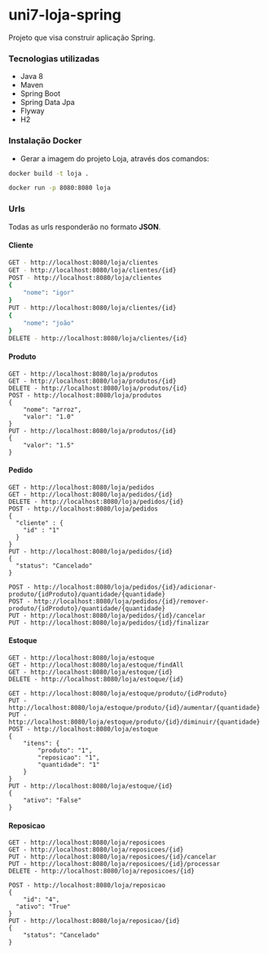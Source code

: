 # uni7-loja-spring

Projeto que visa construir aplicação Spring.

### Tecnologias utilizadas

- Java 8
- Maven
- Spring Boot
- Spring Data Jpa
- Flyway
- H2


### Instalação Docker

- Gerar a imagem do projeto Loja, através dos comandos:
```sh
docker build -t loja .
```
```sh
docker run -p 8080:8080 loja
```

### Urls

Todas as urls responderão no formato **JSON**.

#### Cliente

```sh
GET - http://localhost:8080/loja/clientes
GET - http://localhost:8080/loja/clientes/{id}
POST - http://localhost:8080/loja/clientes
{
	"nome": "igor"
}
PUT - http://localhost:8080/loja/clientes/{id}
{
	"nome": "joão"
}
DELETE - http://localhost:8080/loja/clientes/{id}
```
#### Produto 

```
GET - http://localhost:8080/loja/produtos
GET - http://localhost:8080/loja/produtos/{id}
DELETE - http://localhost:8080/loja/produtos/{id}
POST - http://localhost:8080/loja/produtos
{
	"nome": "arroz",
	"valor": "1.0"
}
PUT - http://localhost:8080/loja/produtos/{id}
{
	"valor": "1.5"
}
```

#### Pedido 

```
GET - http://localhost:8080/loja/pedidos
GET - http://localhost:8080/loja/pedidos/{id}
DELETE - http://localhost:8080/loja/pedidos/{id}
POST - http://localhost:8080/loja/pedidos
{
  "cliente" : {
    "id" : "1"
  }
}
PUT - http://localhost:8080/loja/pedidos/{id}
{
  "status": "Cancelado"
}

POST - http://localhost:8080/loja/pedidos/{id}/adicionar-produto/{idProduto}/quantidade/{quantidade}
POST - http://localhost:8080/loja/pedidos/{id}/remover-produto/{idProduto}/quantidade/{quantidade}
PUT - http://localhost:8080/loja/pedidos/{id}/cancelar
PUT - http://localhost:8080/loja/pedidos/{id}/finalizar
```

#### Estoque 

```
GET - http://localhost:8080/loja/estoque
GET - http://localhost:8080/loja/estoque/findAll
GET - http://localhost:8080/loja/estoque/{id}
DELETE - http://localhost:8080/loja/estoque/{id}

GET - http://localhost:8080/loja/estoque/produto/{idProduto}
PUT - http://localhost:8080/loja/estoque/produto/{id}/aumentar/{quantidade}
PUT - http://localhost:8080/loja/estoque/produto/{id}/diminuir/{quantidade}
POST - http://localhost:8080/loja/estoque
{
	"itens": {
		"produto": "1",
		"reposicao": "1",
		"quantidade": "1" 
	}
}
PUT - http://localhost:8080/loja/estoque/{id}
{
	"ativo": "False"
}
```

#### Reposicao 

```
GET - http://localhost:8080/loja/reposicoes
GET - http://localhost:8080/loja/reposicoes/{id}
PUT - http://localhost:8080/loja/reposicoes/{id}/cancelar
PUT - http://localhost:8080/loja/reposicoes/{id}/processar
DELETE - http://localhost:8080/loja/reposicoes/{id}

POST - http://localhost:8080/loja/reposicao
{
	"id": "4",
  "ativo": "True"
}
PUT - http://localhost:8080/loja/reposicao/{id}
{
	"status": "Cancelado"
}
```
